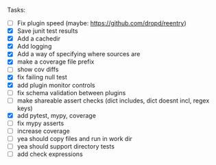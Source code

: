 
Tasks:
- [ ] Fix plugin speed (maybe: https://github.com/dropd/reentry)
- [x] Save junit test results
- [x] Add a cachedir
- [x] Add logging
- [x] Add a way of specifying where sources are
- [x] make a coverage file prefix
- [ ] show cov diffs
- [x] fix failing null test
- [x] add plugin monitor controls
- [ ] fix schema validation between plugins
- [ ] make shareable assert checks (dict includes, dict doesnt incl, regex keys)
- [x] add pytest, mypy, coverage
- [ ] fix mypy asserts
- [ ] increase coverage
- [ ] yea should copy files and run in work dir
- [ ] yea should support directory tests
- [ ] add check expressions
